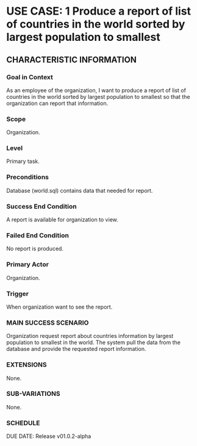 # USE CASE: 1 Produce a report of list of countries in the world sorted by largest population to smallest
## CHARACTERISTIC INFORMATION
### Goal in Context
As an employee of the organization, I want to produce a report of list of countries in the world sorted by largest population to smallest so that the organization can report that information.

### Scope
Organization.

### Level
Primary task.

### Preconditions
Database (world.sql) contains data that needed for report.

### Success End Condition
A report is available for organization to view.

### Failed End Condition
No report is produced.

### Primary Actor
Organization.

### Trigger
When organization want to see the report.

### MAIN SUCCESS SCENARIO
Organization request report about countries information by largest population to smallest in the world.
The system pull the data from the database and provide the requested report information.

### EXTENSIONS
None.

### SUB-VARIATIONS
None.

### SCHEDULE
DUE DATE: Release v01.0.2-alpha

